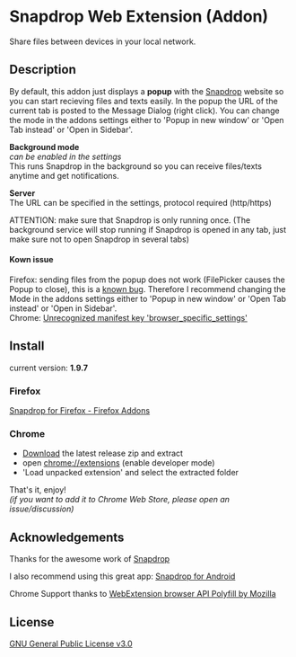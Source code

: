 # Snapdrop Web Extension (Addon)
Share files between devices in your local network.

## Description
By default, this addon just displays a <b>popup</b> with the <a href="https://Snapdrop.net/" target="_blank">Snapdrop</a> website so you can start recieving files and texts easily. In the popup the URL of the current tab is posted to the Message Dialog (right click).
You can change the mode in the addons settings either to 'Popup in new window' or 'Open Tab instead' or 'Open in Sidebar'.

<b>Background mode</b>
<br>
<i>can be enabled in the settings</i>
<br>
This runs Snapdrop in the background so you can receive files/texts anytime and get notifications.

<b>Server</b>
<br>
The URL can be specified in the settings, protocol required (http/https)

ATTENTION:
make sure that Snapdrop is only running once.
(The background service will stop running if Snapdrop is opened in any tab, just make sure not to open Snapdrop in several tabs)

#### Kown issue
Firefox: sending files from the popup does not work (FilePicker causes the Popup to close), this is a <a href="https://bugzilla.mozilla.org/show_bug.cgi?id=1292701" target="_blank">known bug</a>. Therefore I recommend changing the Mode in the addons settings either to 'Popup in new window' or 'Open Tab instead' or 'Open in Sidebar'.
</br>
Chrome: <a href="https://github.com/ueen/SnapdropFirefoxAddon/issues/23" target="_blank">Unrecognized manifest key 'browser_specific_settings'</a>

## Install
current version: <b>1.9.7</b>

### Firefox
<a href="https://addons.mozilla.org/de/firefox/addon/snapdrop-for-firefox/" target="_blank">Snapdrop for Firefox - Firefox Addons</a>

### Chrome
- <a href="https://github.com/ueen/SnapdropFirefoxAddon/releases/" target="_blank">Download</a> the latest release zip and extract
- open <a href="chrome://extensions/" target="_blank">chrome://extensions</a> (enable developer mode)
- 'Load unpacked extension' and select the extracted folder

That's it, enjoy!
</br><i>(if you want to add it to Chrome Web Store, please open an issue/discussion)</i>

## Acknowledgements
Thanks for the awesome work of <a href="https://github.com/RobinLinus/snapdrop" target="_blank">Snapdrop</a>

I also recommend using this great app: <a href="https://github.com/fm-sys/snapdrop-android" target="_blank">Snapdrop for Android</a>

Chrome Support thanks to <a href="https://github.com/mozilla/webextension-polyfill" target="_blank">WebExtension browser API Polyfill by Mozilla</a>

## License
<a href='https://github.com/ueen/SnapdropFirefoxAddon/blob/main/LICENSE'>GNU General Public License v3.0</a>
